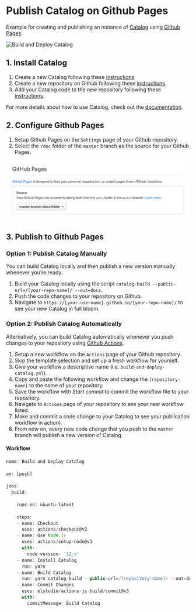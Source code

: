 # Publish Catalog on Github Pages

Example for creating and publishing an instance of [Catalog](https://catalog.style/) using [Github Pages](https://pages.github.com/).

![Build and Deploy Catalog](https://github.com/wiederkehr/catalog-deployment-example-githubpages/workflows/Build%20and%20Deploy%20Catalog/badge.svg)

## 1. Install Catalog

1. Create a new Catalog following these [instructions](https://docs.catalog.style/installation/create-catalog).
2. Create a new repository on Github following these [instructions](https://help.github.com/en/github/creating-cloning-and-archiving-repositories/creating-a-new-repository).
3. Add your Catalog code to the new repository following these [instructions](https://help.github.com/en/github/importing-your-projects-to-github/adding-an-existing-project-to-github-using-the-command-line).

For more details about how to use Catalog, check out the [documentation](https://docs.catalog.style/).

## 2. Configure Github Pages

1. Setup Github Pages on the `Settings` page of your Github repository.
2. Select the `/doc` folder of the `master` branch as the source for your Github Pages.

![Github Pages section on the Settings page](https://github.com/wiederkehr/catalog-deployment-example-githubpages/raw/master/catalog/static/github-pages-source.png "Github Pages section on the Settings page")

## 3. Publish to Github Pages

### Option 1: Publish Catalog Manually

You can build Catalog locally and then publish a new version manually whenever you’re ready.

1. Build your Catalog locally using the script `catalog-build --public-url=/[your-repo-name]/ --out=docs`.
2. Push the code changes to your repository on Github.
3. Navigate to `https://[your-username].github.io/[your-repo-name]/` to see your new Catalog in full bloom.

### Option 2: Publish Catalog Automatically

Alternatively, you can build Catalog automatically whenever you push changes to your repository using [Github Actions](https://github.com/features/actions).

1. Setup a new workflow on the `Actions` page of your Github repository.
2. Skip the template selection and set up a fresh workflow for yourself.
3. Give your workflow a descriptive name (i.e. `build-and-deploy-catalog.yml`).
4. Copy and paste the following workflow and change the `[repository-name]` to the name of your repository.
5. Save the workflow with _Start commit_ to commit the workflow file to your repository.
6. Navigate to `Actions` page of your repository to see your new workflow listed.
7. Make and commit a code change to your Catalog to see your publication workflow in action).
8. From now on, every new code change that you push to the `master` branch will publish a new version of Catalog.

#### Workflow

```javascript
name: Build and Deploy Catalog

on: [push]

jobs:
  build:

    runs-on: ubuntu-latest

    steps:
    - name: Checkout
      uses: actions/checkout@v2
    - name: Use Node.js
      uses: actions/setup-node@v1
      with:
        node-version: '12.x'
    - name: Install Catalog
      run: yarn
    - name: Build Catalog
      run: yarn catalog-build --public-url=/[repository-name]/ --out=docs
    - name: Commit Changes
      uses: elstudio/actions-js-build/commit@v3
      with:
        commitMessage: Build Catalog
```
